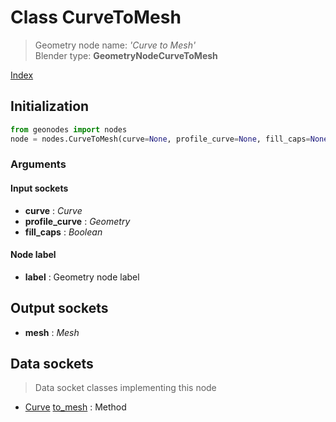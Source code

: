 
# Class CurveToMesh

> Geometry node name: _'Curve to Mesh'_<br>Blender type:  **GeometryNodeCurveToMesh**


[Index](/docs/index.md)

## Initialization


```python
from geonodes import nodes
node = nodes.CurveToMesh(curve=None, profile_curve=None, fill_caps=None, label=None)
```


### Arguments


#### Input sockets



- **curve** : _Curve_
- **profile_curve** : _Geometry_
- **fill_caps** : _Boolean_



#### Node label



- **label** : Geometry node label



## Output sockets



- **mesh** : _Mesh_



## Data sockets

> Data socket classes implementing this node




- [Curve](../sockets/Curve.md) [to_mesh](../sockets/Curve.md#to_mesh) : Method


